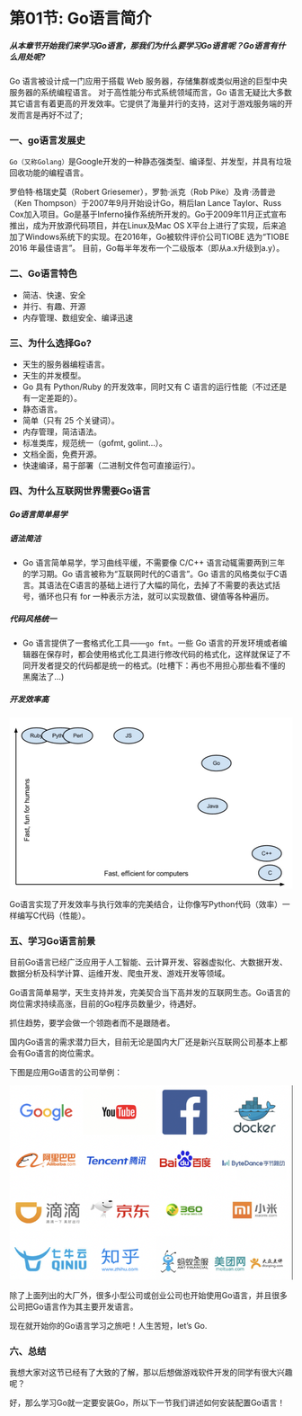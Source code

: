 # 第01节: Go语言简介

##### 从本章节开始我们来学习Go语言，那我们为什么要学习Go语言呢？Go语言有什么用处呢?

Go 语言被设计成一门应用于搭载 Web 服务器，存储集群或类似用途的巨型中央服务器的系统编程语言。
对于高性能分布式系统领域而言，Go 语言无疑比大多数其它语言有着更高的开发效率。它提供了海量并行的支持，这对于游戏服务端的开发而言是再好不过了;

### 一、go语言发展史
`Go（又称Golang）`是Google开发的一种静态强类型、编译型、并发型，并具有垃圾回收功能的编程语言。

罗伯特·格瑞史莫（Robert Griesemer），罗勃·派克（Rob Pike）及肯·汤普逊（Ken Thompson）于2007年9月开始设计Go，稍后Ian Lance Taylor、Russ Cox加入项目。Go是基于Inferno操作系统所开发的。Go于2009年11月正式宣布推出，成为开放源代码项目，并在Linux及Mac OS X平台上进行了实现，后来追加了Windows系统下的实现。在2016年，Go被软件评价公司TIOBE 选为“TIOBE 2016 年最佳语言”。 目前，Go每半年发布一个二级版本（即从a.x升级到a.y）。 

### 二、Go语言特色

* 简洁、快速、安全
* 并行、有趣、开源
* 内存管理、数组安全、编译迅速

### 三、为什么选择Go?

* 天生的服务器编程语言。
* 天生的并发模型。
* Go 具有 Python/Ruby 的开发效率，同时又有 C 语言的运行性能（不过还是有一定差距的）。
* 静态语言。
* 简单（只有 25 个关键词）。
* 内存管理，简洁语法。
* 标准类库，规范统一（gofmt, golint…）。
* 文档全面，免费开源。
* 快速编译，易于部署（二进制文件包可直接运行）。

### 四、为什么互联网世界需要Go语言

##### Go语言简单易学

##### 语法简洁

* Go 语言简单易学，学习曲线平缓，不需要像 C/C++ 语言动辄需要两到三年的学习期。Go 语言被称为“互联网时代的C语言”。Go 语言的风格类似于C语言。其语法在C语言的基础上进行了大幅的简化，去掉了不需要的表达式括号，循环也只有 for 一种表示方法，就可以实现数值、键值等各种遍历。

##### 代码风格统一

* Go 语言提供了一套格式化工具——`go fmt`。一些 Go 语言的开发环境或者编辑器在保存时，都会使用格式化工具进行修改代码的格式化，这样就保证了不同开发者提交的代码都是统一的格式。(吐槽下：再也不用担心那些看不懂的黑魔法了…)

##### 开发效率高

![iamges](../images/0101_efficiency.png)

Go语言实现了开发效率与执行效率的完美结合，让你像写Python代码（效率）一样编写C代码（性能）。

### 五、学习Go语言前景

目前Go语言已经⼴泛应用于人工智能、云计算开发、容器虚拟化、⼤数据开发、数据分析及科学计算、运维开发、爬虫开发、游戏开发等领域。

Go语言简单易学，天生支持并发，完美契合当下高并发的互联网生态。Go语言的岗位需求持续高涨，目前的Go程序员数量少，待遇好。

抓住趋势，要学会做一个领跑者而不是跟随者。

国内Go语言的需求潜力巨大，目前无论是国内大厂还是新兴互联网公司基本上都会有Go语言的岗位需求。

下图是应用Go语言的公司举例：

![iamge](../images/0101_app.png)

除了上面列出的大厂外，很多小型公司或创业公司也开始使用Go语言，并且很多公司把Go语言作为其主要开发语言。

现在就开始你的Go语言学习之旅吧！人生苦短，let’s Go.

### 六、总结

我想大家对这节已经有了大致的了解，那以后想做游戏软件开发的同学有很大兴趣呢？

好，那么学习Go就一定要安装Go，所以下一节我们讲述如何安装配置Go语言！
